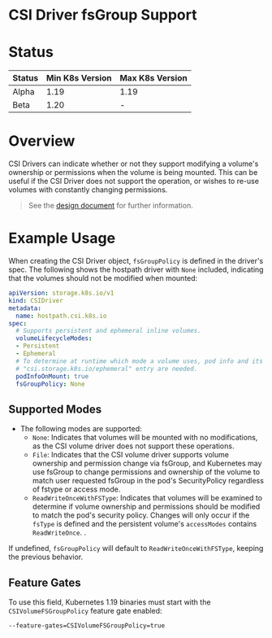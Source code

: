 # CSI Driver fsGroup Support

# Status

Status | Min K8s Version | Max K8s Version 
--|--|--
Alpha | 1.19 | 1.19
Beta | 1.20 | -

# Overview

CSI Drivers can indicate whether or not they support modifying a volume's ownership or permissions when the volume is being mounted. This can be useful if the CSI Driver does not support the operation, or wishes to re-use volumes with constantly changing permissions.

> See the [design document](https://github.com/kubernetes/enhancements/tree/master/keps/sig-storage/1682-csi-driver-skip-permission) for further information.

# Example Usage
When creating the CSI Driver object, `fsGroupPolicy` is defined in the driver's spec. The following shows the hostpath driver with `None` included, indicating that the volumes should not be modified when mounted:

```yaml
apiVersion: storage.k8s.io/v1
kind: CSIDriver
metadata:
  name: hostpath.csi.k8s.io
spec:
  # Supports persistent and ephemeral inline volumes.
  volumeLifecycleModes:
  - Persistent
  - Ephemeral
  # To determine at runtime which mode a volume uses, pod info and its
  # "csi.storage.k8s.io/ephemeral" entry are needed.
  podInfoOnMount: true
  fsGroupPolicy: None
```

## Supported Modes

  * The following modes are supported:
    * `None`: Indicates that volumes will be mounted with no modifications, as the CSI volume driver does not support these operations.
    * `File`: Indicates that the CSI volume driver supports volume ownership and permission change via fsGroup, and Kubernetes may use fsGroup to change permissions and ownership of the volume to match user requested fsGroup in the pod's SecurityPolicy regardless of fstype or access mode.
    * `ReadWriteOnceWithFSType`: Indicates that volumes will be examined to determine if volume ownership and permissions should be modified to match the pod's security policy. 
      Changes will only occur if the `fsType` is defined and the persistent volume's `accessModes` contains `ReadWriteOnce`. .

If undefined, `fsGroupPolicy` will default to `ReadWriteOnceWithFSType`, keeping the previous behavior.

## Feature Gates
To use this field, Kubernetes 1.19 binaries must start with the `CSIVolumeFSGroupPolicy` feature gate enabled:
```
--feature-gates=CSIVolumeFSGroupPolicy=true
```
